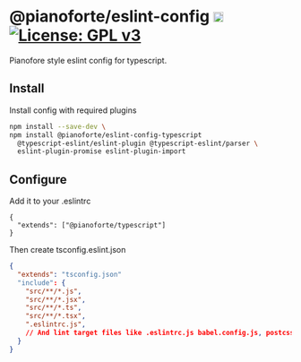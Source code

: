 <h1>
  @pianoforte/eslint-config
  <a href="https://badge.fury.io/js/%40pianoforte%2Feslint-config-typescript"><img src="https://badge.fury.io/js/%40pianoforte%2Feslint-config-typescript.svg" alt="npm version" height="18"></a>
  <a href="https://www.gnu.org/licenses/gpl-3.0"><img src="https://img.shields.io/badge/License-GPLv3-blue.svg" alt="License: GPL v3"></a>
</h1>

Pianofore style eslint config for typescript.

## Install

Install config with required plugins

```sh
npm install --save-dev \
npm install @pianoforte/eslint-config-typescript
  @typescript-eslint/eslint-plugin @typescript-eslint/parser \
  eslint-plugin-promise eslint-plugin-import
```

## Configure

Add it to your .eslintrc

```.eslintrc
{
  "extends": ["@pianoforte/typescript"]
}
```

Then create tsconfig.eslint.json

```tsconfig.eslint.json
{
  "extends": "tsconfig.json"
  "include": {
    "src/**/*.js",
    "src/**/*.jsx",
    "src/**/*.ts",
    "src/**/*.tsx",
    ".eslintrc.js",
    // And lint target files like .eslintrc.js babel.config.js, postcss.js
  }
}
```
